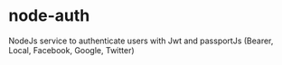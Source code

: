 # node-auth
NodeJs service to authenticate users with Jwt and passportJs (Bearer, Local, Facebook, Google, Twitter)
